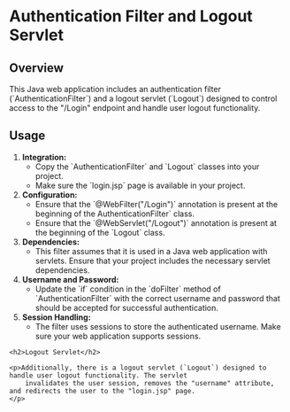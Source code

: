 <h1>Authentication Filter and Logout Servlet</h1>
<h2>Overview</h2>
<p>This Java web application includes an authentication filter (`AuthenticationFilter`) and a logout servlet (`Logout`) designed to control access to the "/Login" endpoint and handle user logout functionality.</p>

<h2>Usage</h2>
<ol>
   <li><strong>Integration:</strong>
      <ul>
         <li>Copy the `AuthenticationFilter` and `Logout` classes into your project.</li>
         <li>Make sure the `login.jsp` page is available in your project.</li>
      </ul>
   </li>
   <li><strong>Configuration:</strong>
      <ul>
         <li>Ensure that the `@WebFilter("/Login")` annotation is present at the beginning of the AuthenticationFilter` class.</li>
         <li>Ensure that the `@WebServlet("/Logout")` annotation is present at the beginning of the `Logout` class.</li>
     </ul>
 
  </li>
        <li><strong>Dependencies:</strong>
            <ul>
                <li>This filter assumes that it is used in a Java web application with servlets. Ensure that your project
                    includes the necessary servlet dependencies.</li>
            </ul>
        </li>
        <li><strong>Username and Password:</strong>
            <ul>
                <li>Update the `if` condition in the `doFilter` method of `AuthenticationFilter` with the correct
                    username and password that should be accepted for successful authentication.</li>
            </ul>
        </li>
        <li><strong>Session Handling:</strong>
            <ul>
                <li>The filter uses sessions to store the authenticated username. Make sure your web application supports
                    sessions.</li>
            </ul>
        </li>
    </ol>

    <h2>Logout Servlet</h2>

    <p>Additionally, there is a logout servlet (`Logout`) designed to handle user logout functionality. The servlet
        invalidates the user session, removes the "username" attribute, and redirects the user to the "login.jsp" page.
    </p>

